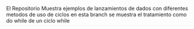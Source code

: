 El Repositorio Muestra ejemplos de lanzamientos de dados con diferentes metodos de uso de ciclos
en esta branch se muestra el tratamiento como do while de un ciclo while
